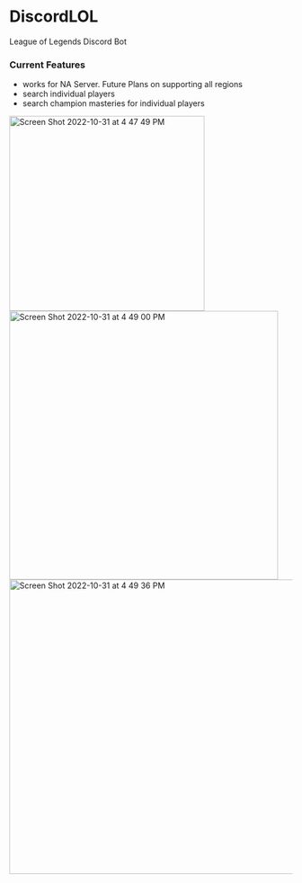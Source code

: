 # DiscordLOL
League of Legends Discord Bot

### Current Features

- works for NA Server. Future Plans on supporting all regions
- search individual players
- search champion masteries for individual players

<img width="347" alt="Screen Shot 2022-10-31 at 4 47 49 PM" src="https://user-images.githubusercontent.com/97626684/199107449-bffa01c9-1dee-4a49-a864-b33ba6f73fce.png">

<img width="478" alt="Screen Shot 2022-10-31 at 4 49 00 PM" src="https://user-images.githubusercontent.com/97626684/199107670-db28fc87-37a1-46ae-abbc-fd182e61a921.png">

<img width="524" alt="Screen Shot 2022-10-31 at 4 49 36 PM" src="https://user-images.githubusercontent.com/97626684/199107765-417f859f-1c89-44bc-a880-7c31eba24cba.png">

